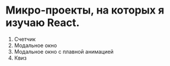 # Микро-проекты, на которых я изучаю React.

1. Счетчик
2. Модальное окно
3. Модальное окно с плавной анимацией
4. Квиз
